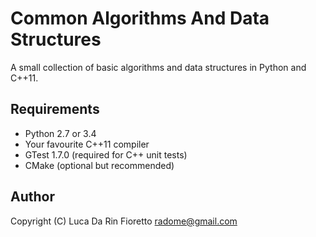 Common Algorithms And Data Structures
=====================================

A small collection of basic algorithms and data structures in Python and C++11.


Requirements
------------

- Python 2.7 or 3.4
- Your favourite C++11 compiler
- GTest 1.7.0 (required for C++ unit tests)
- CMake (optional but recommended)

Author
------
Copyright (C) Luca Da Rin Fioretto <radome@gmail.com>

